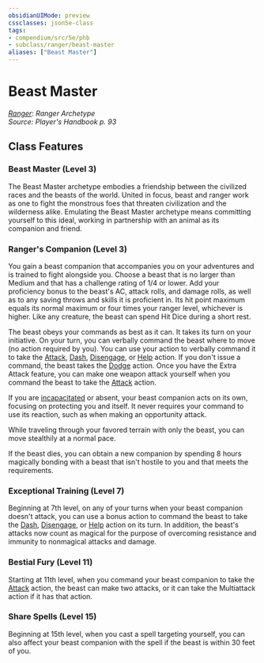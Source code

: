 ```yaml
---
obsidianUIMode: preview
cssclasses: json5e-class
tags:
- compendium/src/5e/phb
- subclass/ranger/beast-master
aliases: ["Beast Master"]
---
```

# Beast Master
*[Ranger](ranger.md): Ranger Archetype*  
*Source: Player's Handbook p. 93*  


## Class Features

### Beast Master (Level 3)

The Beast Master archetype embodies a friendship between the civilized races and the beasts of the world. United in focus, beast and ranger work as one to fight the monstrous foes that threaten civilization and the wilderness alike. Emulating the Beast Master archetype means committing yourself to this ideal, working in partnership with an animal as its companion and friend.

### Ranger's Companion (Level 3)

You gain a beast companion that accompanies you on your adventures and is trained to fight alongside you. Choose a beast that is no larger than Medium and that has a challenge rating of 1/4 or lower. Add your proficiency bonus to the beast's AC, attack rolls, and damage rolls, as well as to any saving throws and skills it is proficient in. Its hit point maximum equals its normal maximum or four times your ranger level, whichever is higher. Like any creature, the beast can spend Hit Dice during a short rest.

The beast obeys your commands as best as it can. It takes its turn on your initiative. On your turn, you can verbally command the beast where to move (no action required by you). You can use your action to verbally command it to take the [Attack](actions.md#Attack), [Dash](actions.md#Dash), [Disengage](actions.md#Disengage), or [Help](actions.md#Help) action. If you don't issue a command, the beast takes the [Dodge](actions.md#Dodge) action. Once you have the Extra Attack feature, you can make one weapon attack yourself when you command the beast to take the [Attack](actions.md#Attack) action.

If you are [incapacitated](conditions.md#incapacitated) or absent, your beast companion acts on its own, focusing on protecting you and itself. It never requires your command to use its reaction, such as when making an opportunity attack.

While traveling through your favored terrain with only the beast, you can move stealthily at a normal pace.

If the beast dies, you can obtain a new companion by spending 8 hours magically bonding with a beast that isn't hostile to you and that meets the requirements.

### Exceptional Training (Level 7)

Beginning at 7th level, on any of your turns when your beast companion doesn't attack, you can use a bonus action to command the beast to take the [Dash](actions.md#Dash), [Disengage](actions.md#Disengage), or [Help](actions.md#Help) action on its turn. In addition, the beast's attacks now count as magical for the purpose of overcoming resistance and immunity to nonmagical attacks and damage.

### Bestial Fury (Level 11)

Starting at 11th level, when you command your beast companion to take the [Attack](actions.md#Attack) action, the beast can make two attacks, or it can take the Multiattack action if it has that action.

### Share Spells (Level 15)

Beginning at 15th level, when you cast a spell targeting yourself, you can also affect your beast companion with the spell if the beast is within 30 feet of you.